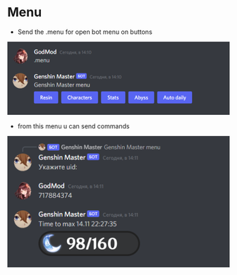 # Menu

* Send the .menu for open bot menu on buttons

![menu](img/menu1.png)

* from this menu u can send commands

![menu](img/menu2.png)
